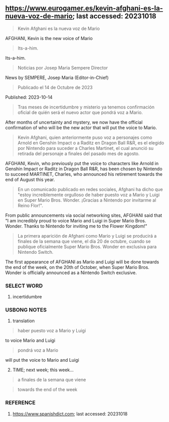 ## https://www.eurogamer.es/kevin-afghani-es-la-nueva-voz-de-mario; last accessed: 20231018


> Kevin Afghani es la nueva voz de Mario

AFGHANI, Kevin is the new voice of Mario

> Its-a-him.

Its-a-him.

> Noticias por Josep Maria Sempere Director

News by SEMPERE, Josep Maria (Editor-in-Chief)

> Publicado el 14 de Octubre de 2023

Published: 2023-10-14

> Tras meses de incertidumbre y misterio ya tenemos confirmación oficial de quién será el nuevo actor que pondrá voz a Mario.

After months of uncertainty and mystery, we now have the official confirmation of who will be the new actor that will put the voice to Mario.

> Kevin Afghani, quien anteriormente puso voz a personajes como Arnold en Genshin Impact o a Raditz en Dragon Ball R&R, es el elegido por Nintendo para suceder a Charles Martinet, el cual anunció su retirada del personaje a finales del pasado mes de agosto.

AFGHANI, Kevin, who previously put the voice to characters like Arnold in Genshin Impact or Raditz in Dragon Ball R&R, has been chosen by Nintendo to succeed MARTINET, Charles, who announced his  retirement towards the end of August this year.

> En un comunicado publicado en redes sociales, Afghani ha dicho que "estoy increíblemente orgulloso de haber puesto voz a Mario y Luigi en Super Mario Bros. Wonder. ¡Gracias a Nintendo por invitarme al Reino Flor!".

From public announcements via social networking sites, AFGHANI said that "I am incredibly proud to voice Mario and Luigi in Super Mario Bros. Wonder. Thanks to Nintendo for inviting me to the Flower Kingdom!"  

> La primera aparición de Afghani como Mario y Luigi se producirá a finales de la semana que viene, el día 20 de octubre, cuando se publique oficialmente Super Mario Bros. Wonder en exclusiva para Nintendo Switch. 

The first appearance of AFGHANI as Mario and Luigi will be done towards the end of the week, on the 20th of October, when Super Mario Bros. Wonder is officially announced as a Nintendo Switch 
exclusive.

### SELECT WORD

1) incertidumbre

### USBONG NOTES

1) translation 

> haber puesto voz a Mario y Luigi

to voice Mario and Luigi

> pondrá voz a Mario

will put the voice to Mario and Luigi

2) TIME; next week; this week...

> a finales de la semana que viene

> towards the end of the week

### REFERENCE

1) https://www.spanishdict.com; last accessed: 20231018
